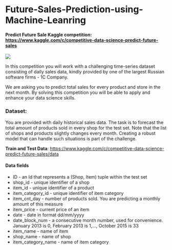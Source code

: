 # Future-Sales-Prediction-using-Machine-Leanring
####  Predict Future Sale  Kaggle competition: https://www.kaggle.com/c/competitive-data-science-predict-future-sales


![](https://d25qe19fo1nsn4.cloudfront.net/wp-content/uploads/2016/12/how-to-do-a-competitive-analysis-blog-header-1024x386.jpg)

In this competition you will work with a challenging time-series dataset consisting of daily sales data, kindly provided by one of the largest Russian software firms - 1C Company. 

We are asking you to predict total sales for every product and store in the next month. By solving this competition you will be able to apply and enhance your data science skills.

### Dataset:
You are provided with daily historical sales data. The task is to forecast the total amount of products sold in every shop for the test set. Note that the list of shops and products slightly changes every month. Creating a robust model that can handle such situations is part of the challenge.

**Train and Test Data**: https://www.kaggle.com/c/competitive-data-science-predict-future-sales/data

#### Data fields
- ID - an Id that represents a (Shop, Item) tuple within the test set
- shop_id - unique identifier of a shop
- item_id - unique identifier of a product
- item_category_id - unique identifier of item category
- item_cnt_day - number of products sold. You are predicting a monthly amount of this measure
- item_price - current price of an item
- date - date in format dd/mm/yyyy
- date_block_num - a consecutive month number, used for convenience. January 2013 is 0, February 2013 is 1,..., October 2015 is 33
- item_name - name of item
- shop_name - name of shop
- item_category_name - name of item category
